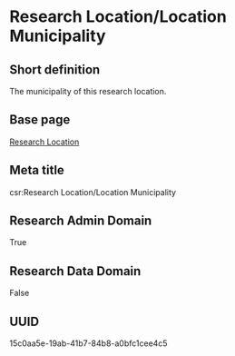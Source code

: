 # Research Location/Location Municipality
## Short definition
The municipality of this research location.
## Base page
[Research Location](../../Objects/Research%20Location.md)
## Meta title
csr:Research Location/Location Municipality
## Research Admin Domain
True
## Research Data Domain
False
## UUID
15c0aa5e-19ab-41b7-84b8-a0bfc1cee4c5
